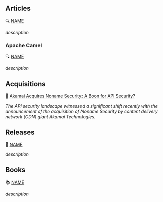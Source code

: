 ## Articles

🔍 [NAME](https://docs.bump.sh/guides/api-basics/api-contracts-extended-introduction)

_description_

### Apache Camel

🔍 [NAME](https://raymondmeester.medium.com/camel-variables-new-ways-to-manipulate-data-pipelines-2bf3d31cb26c)

_description_

## Acquisitions

🤝 [Akamai Acquires Noname Security: A Boon for API Security?](https://apiacademy.co/2024/04/akamai-acquires-noname-security-a-boon-for-api-security/)

_The API security landscape witnessed a significant shift recently with the announcement of the acquisition of Noname Security by content delivery network (CDN) giant Akamai Technologies._

## Releases

🚀 [NAME](https://camel.apache.org/blog/2024/02/camel44-whatsnew/)

_description_

## Books

📚 [NAME](https://a.co/d/g4JhCm7)

_description_

